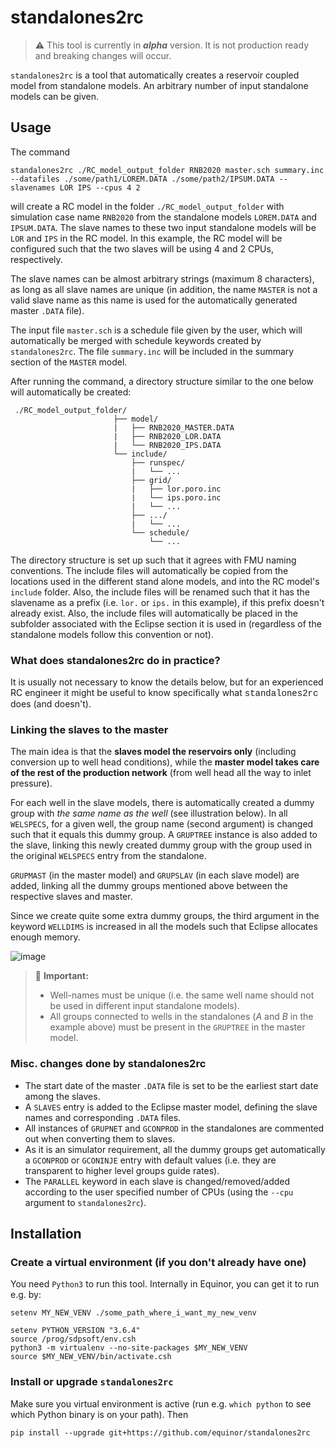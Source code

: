 # standalones2rc

> :warning: This tool is currently in _**alpha**_ version. It is not production ready and breaking changes will occur.

`standalones2rc` is a tool that automatically creates a reservoir coupled model from standalone models. An arbitrary number of input standalone models can be given.

## Usage

The command

```
standalones2rc ./RC_model_output_folder RNB2020 master.sch summary.inc --datafiles ./some/path1/LOREM.DATA ./some/path2/IPSUM.DATA --slavenames LOR IPS --cpus 4 2 
```
will create a RC model in the folder `./RC_model_output_folder` with simulation case name `RNB2020` from the standalone models `LOREM.DATA` and `IPSUM.DATA`. The slave names to these two input standalone models will be `LOR` and `IPS` in the RC model. In this example, the RC model will be configured such that the two slaves will be using 4 and 2 CPUs, respectively.

The slave names can be almost arbitrary strings (maximum 8 characters), as long as all slave names are unique (in addition, the name `MASTER` is not a valid slave name as this name is used for the automatically generated master `.DATA` file). 
 
The input file `master.sch` is a schedule file given by the user, which will automatically be merged with schedule keywords created by `standalones2rc`. The file `summary.inc` will be included in the summary section of the `MASTER` model.

After running the command, a directory structure similar to the one below will automatically be created:
```
 ./RC_model_output_folder/
                       ├── model/
                       |   ├── RNB2020_MASTER.DATA
                       |   ├── RNB2020_LOR.DATA
                       |   └── RNB2020_IPS.DATA
                       └── include/
                           ├── runspec/
                           |   └── ...
                           ├── grid/
                           |   ├── lor.poro.inc
                           |   └── ips.poro.inc
                           |   └── ...
                           ├── .../
                           |   └── ...
                           └── schedule/
                               └── ...
```
The directory structure is set up such that it agrees with FMU naming conventions. The include files will automatically be copied from the locations used in the different stand alone models, and into the RC model's `include` folder. Also, the include files will be renamed such that it has the slavename as a prefix (i.e. `lor.` or `ips.` in this example), if this prefix doesn't already exist. Also, the include files will automatically be placed in the subfolder associated with the Eclipse section it is used in (regardless of the standalone models follow this convention or not).

### What does standalones2rc do in practice?

It is usually not necessary to know the details below, but for an experienced RC engineer it might be useful to know specifically what <span style="font-family:Courier;">standalones2rc</span> does (and doesn't).

### Linking the slaves to the master

The main idea is that the **slaves model the reservoirs only** (including conversion up to well head conditions), while the **master model takes care of the rest of the production network** (from well head all the way to inlet pressure).

For each well in the slave models, there is automatically created a dummy group with _the same name as the well_ (see illustration below). In all `WELSPECS`, for a given well, the group name (second argument) is changed such that it equals this dummy group. A `GRUPTREE` instance is also added to the slave, linking this newly created dummy group with the group used in the original `WELSPECS` entry from the standalone.

`GRUPMAST` (in the master model) and `GRUPSLAV` (in each slave model) are added, linking all the dummy groups mentioned above between the respective slaves and master.

Since we create quite some extra dummy groups, the third argument in the keyword `WELLDIMS` is increased in all the models such that Eclipse allocates enough memory.

![image](https://user-images.githubusercontent.com/31612826/71574943-44500f00-2aeb-11ea-88f7-82d2514b6dc7.png)

> :book: **Important:**
>   - Well-names must be unique (i.e. the same well name should not be used in different input standalone models).</li>
>   - All groups connected to wells in the standalones (_A_ and _B_ in the example above) must be present in the `GRUPTREE` in the master model.

### Misc. changes done by standalones2rc

* The start date of the master `.DATA` file is set to be the earliest start date among the slaves.
* A `SLAVES` entry is added to the Eclipse master model, defining the slave names and corresponding `.DATA` files.
* All instances of `GRUPNET` and `GCONPROD` in the standalones are commented out when converting them to slaves.
* As it is an simulator requirement, all the dummy groups get automatically a `GCONPROD` or `GCONINJE` entry with default values (i.e. they are transparent to higher level groups guide rates).
* The `PARALLEL` keyword in each slave is changed/removed/added according to the user specified number of CPUs (using the `--cpu` argument to `standalones2rc`).

## Installation

### Create a virtual environment (if you don't already have one)

You need `Python3` to run this tool. Internally in Equinor, you can get it to run e.g. by:
```cshell
setenv MY_NEW_VENV ./some_path_where_i_want_my_new_venv

setenv PYTHON_VERSION "3.6.4"
source /prog/sdpsoft/env.csh
python3 -m virtualenv --no-site-packages $MY_NEW_VENV
source $MY_NEW_VENV/bin/activate.csh
```

### Install or upgrade `standalones2rc`

Make sure you virtual environment is active (run e.g. `which python` to see which Python
binary is on your path). Then
```
pip install --upgrade git+https://github.com/equinor/standalones2rc
```
